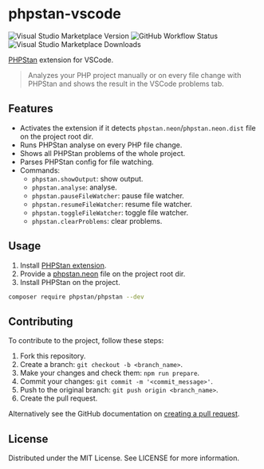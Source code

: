# phpstan-vscode

![Visual Studio Marketplace Version](https://img.shields.io/visual-studio-marketplace/v/swordev.phpstan)
![GitHub Workflow Status](https://img.shields.io/github/workflow/status/swordev/phpstan-vscode/CI)
![Visual Studio Marketplace Downloads](https://img.shields.io/visual-studio-marketplace/d/swordev.phpstan)

[PHPStan](https://phpstan.org) extension for VSCode.

> Analyzes your PHP project manually or on every file change with PHPStan and shows the result in the VSCode problems tab.

## Features

- Activates the extension if it detects `phpstan.neon`/`phpstan.neon.dist` file on the project root dir.
- Runs PHPStan analyse on every PHP file change.
- Shows all PHPStan problems of the whole project.
- Parses PHPStan config for file watching.
- Commands:
    - `phpstan.showOutput`: show output.
    - `phpstan.analyse`: analyse.
    - `phpstan.pauseFileWatcher`: pause file watcher.
    - `phpstan.resumeFileWatcher`: resume file watcher.
    - `phpstan.toggleFileWatcher`: toggle file watcher.
    - `phpstan.clearProblems`: clear problems.
    
## Usage

1. Install [PHPStan extension](https://marketplace.visualstudio.com/items?itemName=swordev.phpstan).
2. Provide a [phpstan.neon](https://phpstan.org/config-reference#neon-format) file on the project root dir.
3. Install PHPStan on the project.

```sh
composer require phpstan/phpstan --dev
```

## Contributing

To contribute to the project, follow these steps:

1. Fork this repository.
2. Create a branch: `git checkout -b <branch_name>`.
3. Make your changes and check them: `npm run prepare`.
4. Commit your changes: `git commit -m '<commit_message>'`.
5. Push to the original branch: `git push origin <branch_name>`.
6. Create the pull request.

Alternatively see the GitHub documentation on [creating a pull request](https://help.github.com/en/github/collaborating-with-issues-and-pull-requests/creating-a-pull-request).

## License

Distributed under the MIT License. See LICENSE for more information.